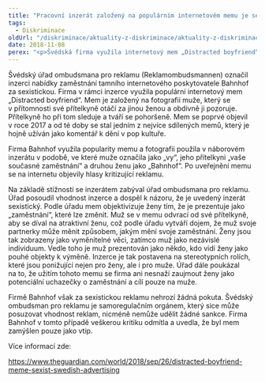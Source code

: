 ```yaml
---
title: "Pracovní inzerát založený na populárním internetovém memu je sexistický, tvrdí švédský ombudsman pro reklamu"
tags:
  - Diskriminace
oldUrl: "/diskriminace/aktuality-z-diskriminace/aktuality-z-diskriminace-2018/pracovni-inzerat-zalozeny-na-popularnim-internetovem-memu-je-sexisticky-tvrdi-svedsky-o/"
date: 2018-11-08
perex: "<p>Švédská firma využila internetový mem „Distracted boyfriend“ v nabídce zaměstnání, úřad ombudsmana inzerát označil za nevhodný a sexistický.</p>"
---
```


<!-- imported from the old website -->

<p>Švédský úřad ombudsmana pro reklamu (Reklamombudsmannen) označil inzerci nabídky zaměstnání tamního internetového poskytovatele Bahnhof za sexistickou. Firma v rámci inzerce využila populární internetový mem „Distracted boyfriend“. Mem je založený na fotografii muže, který se v přítomnosti své přítelkyně otáčí za jinou ženou a obdivně ji pozoruje. Přítelkyně ho při tom sleduje a tváří se pohoršeně. Mem se poprvé objevil v roce 2017 a od té doby se stal jedním z nejvíce sdílených memů, který je hojně užíván jako komentář k dění v pop kultuře.</p> <p>Firma Bahnhof využila popularity memu a fotografii použila v náborovém inzerátu v podobě, ve které muže označila jako „vy“, jeho přítelkyni „vaše současné zaměstnání“ a druhou ženu jako „Bahnhof“. Po uveřejnění memu se na internetu objevily hlasy kritizující reklamu. </p> <p>Na základě stížností se inzerátem zabýval úřad ombudsmana pro reklamu. Úřad posoudil vhodnost inzerce a dospěl k názoru, že je uvedený inzerát sexistický. Podle úřadu mem objektivizuje ženy tím, že je prezentuje jako „zaměstnání“, které lze změnit. Muž se v memu odvrací od své přítelkyně, aby se díval na atraktivní ženu, což podle úřadu vytváří dojem, že muž svoje partnerky může měnit způsobem, jakým mění svoje zaměstnání. Ženy jsou tak zobrazeny jako vyměnitelné věci, zatímco muž jako nezávislé individuum. Vedle toho je muž prezentován jako někdo, kdo vidí ženy jako pouhé objekty k výměně. Inzerce je tak postavena na stereotypních rolích, které jsou ponižující nejen pro ženy, ale i pro muže. Úřad dále poukázal na to, že užitím tohoto memu se firma ani nesnaží zaujmout ženy jako potenciální uchazečky o zaměstnání a cílí pouze na muže. </p> <p>Firmě Bahnhof však za sexistickou reklamu nehrozí žádná pokuta. Švédský ombudsman pro reklamu je samoregulačním orgánem, který sice může posuzovat vhodnost reklam, nicméně nemůže udělit žádné sankce. Firma Bahnhof v tomto případě veškerou kritiku odmítla a uvedla, že byl mem zamýšlen pouze jako vtip.</p> <p>Více informací zde:</p> <a href="https://www.theguardian.com/world/2018/sep/26/distracted-boyfriend-meme-sexist-swedish-advertising" target="_blank">https://www.theguardian.com/world/2018/sep/26/distracted-boyfriend-meme-sexist-swedish-advertising</a>
